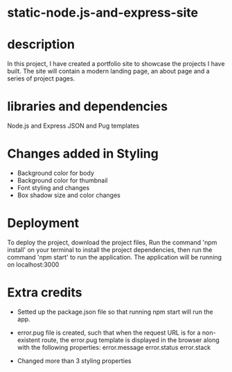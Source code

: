 # static-node.js-and-express-site

# description
In this project, I have created a portfolio site to showcase the projects I have built. The site will contain a modern landing page, an about page and a series of project pages.

# libraries and dependencies
Node.js and Express
JSON and Pug templates

# Changes added in Styling
- Background color for body
- Background color for thumbnail
- Font styling and changes
- Box shadow size and color changes

# Deployment
To deploy the project, download the project files, Run the command 'npm install' on your terminal to install the project dependencies, then run the command 'npm start' to run the application. The application will be running on localhost:3000

# Extra credits
- Setted up the package.json file so that running npm start will run the app.

- error.pug file is created, such that when the request URL is for a non-existent route, the error.pug template is displayed in the browser along with the following properties:
error.message
error.status
error.stack

- Changed more than 3 styling properties
